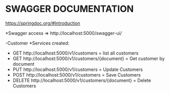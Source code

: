 # SWAGGER DOCUMENTATION
https://springdoc.org/#Introduction

*Swagger access => http://localhost:5000/swagger-ui/

-Customer
*Services created:
- GET http://localhost:5000/v1/customers = list all customers
- GET http://localhost:5000/v1/customers/{document} = Get customer by document
- PUT http://localhost:5000/v1/customers = Update Customers
- POST http://localhost:5000/v1/customers = Save Customers
- DELETE http://localhost:5000/v1/customers/{document} = Delete Customers
